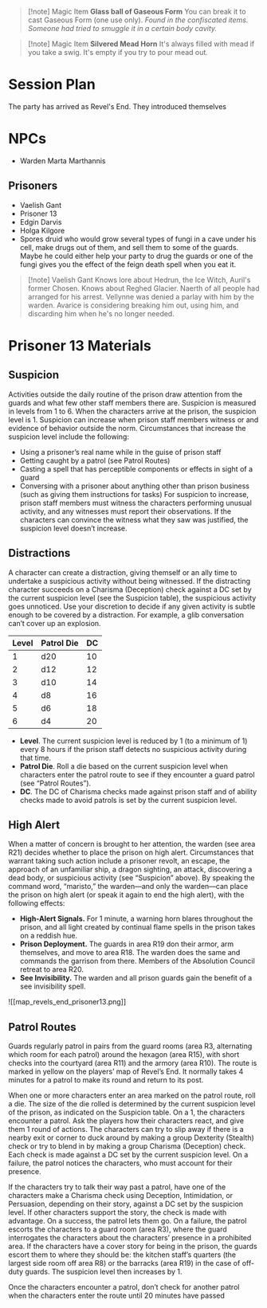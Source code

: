 >[!note] Magic Item
**Glass ball of Gaseous Form**
You can break it to cast Gaseous Form (one use only). 
*Found in the confiscated items. Someone had tried to smuggle it in a certain body cavity.*


>[!note] Magic Item
**Silvered Mead Horn**
It's always filled with mead if you take a swig. It's empty if you try to pour mead out.



# Session Plan
The party has arrived as Revel's End. They introduced themselves


# NPCs
- Warden Marta Marthannis

## Prisoners
- Vaelish Gant
- Prisoner 13
- Edgin Darvis
- Holga Kilgore
- Spores druid who would grow several types of fungi in a cave under his cell, make drugs out of them, and sell them to some of the guards. Maybe he could either help your party to drug the guards or one of the fungi gives you the effect of the feign death spell when you eat it.

>[!note] Vaelish Gant
> Knows lore about Hedrun, the Ice Witch, Auril's former Chosen.
> Knows about Reghed Glacier.
> Naerth of all people had arranged for his arrest.
> Vellynne was denied a parlay with him by the warden.
> Avarice is considering breaking him out, using him, and discarding him when he's no longer needed.



# Prisoner 13 Materials

## Suspicion
Activities outside the daily routine of the prison draw attention from the guards and what few other staff members there are. Suspicion is measured in levels from 1 to 6. When the characters arrive at the prison, the suspicion level is 1. Suspicion can increase when prison staff members witness or and evidence of behavior outside the norm. Circumstances that increase the suspicion level include the following:
- Using a prisoner’s real name while in the guise of prison staff
- Getting caught by a patrol (see Patrol Routes)
- Casting a spell that has perceptible components or effects in sight of a guard
- Conversing with a prisoner about anything other than prison business (such as giving them instructions for tasks)
For suspicion to increase, prison staff members must witness the characters performing unusual activity, and any witnesses must report their observations. If the
characters can convince the witness what they saw was justified, the suspicion level doesn’t increase.

## Distractions
A character can create a distraction, giving themself or an ally time to undertake a suspicious activity without being witnessed. If the distracting character succeeds on a Charisma (Deception) check against a DC set by the current suspicion level (see the Suspicion table), the suspicious activity goes unnoticed. Use your discretion to decide if any given activity is subtle enough to be covered by a distraction. For example, a glib conversation can’t cover up an explosion.

| Level | Patrol Die | DC  |
| ----- | ---------- | --- |
| 1     | d20        | 10  |
| 2     | d12        | 12  |
| 3     | d10        | 14  |
| 4     | d8         | 16  |
| 5     | d6         | 18  |
| 6     | d4         | 20  |

- **Level**. The current suspicion level is reduced by 1 (to a minimum of 1) every 8 hours if the prison staff detects no suspicious activity during that time.
- **Patrol Die**. Roll a die based on the current suspicion level when characters enter the patrol route to see if they encounter a guard patrol (see “Patrol Routes”).
- **DC**. The DC of Charisma checks made against prison staff and of ability checks made to avoid patrols is set by the current suspicion level.


## High Alert
When a matter of concern is brought to her attention, the warden (see area R21) decides whether to place the prison on high alert. Circumstances that warrant taking
such action include a prisoner revolt, an escape, the approach of an unfamiliar ship, a dragon sighting, an attack, discovering a dead body, or suspicious activity (see
“Suspicion” above). By speaking the command word, “maristo,” the warden—and only the warden—can place the prison on high alert (or speak it again to end the high alert), with the
following effects:
- **High-Alert Signals.** For 1 minute, a warning horn blares throughout the prison, and all light created by
continual flame spells in the prison takes on a reddish hue.
- **Prison Deployment.** The guards in area R19 don their armor, arm themselves, and move to area R18. The warden does the same and commands the garrison from there. Members of the Absolution Council retreat to area R20.
- **See Invisibility.** The warden and all prison guards gain the benefit of a
see invisibility spell.

![[map_revels_end_prisoner13.png]]

## Patrol Routes
Guards regularly patrol in pairs from the guard rooms (area R3, alternating which room for each patrol) around the hexagon (area R15), with short checks into the
courtyard (area R11) and the armory (area R10). The route is marked in yellow on the players’ map of Revel’s End. It normally takes 4 minutes for a patrol to make its
round and return to its post.

When one or more characters enter an area marked on the patrol route, roll a die. The size of the die rolled is determined by the current suspicion level of the prison, as
indicated on the Suspicion table. On a 1, the characters encounter a patrol. Ask the players how their characters react, and give them 1 round of actions. The
characters can try to slip away if there is a nearby exit or corner to duck around by making a group Dexterity (Stealth) check or try to blend in by making a group
Charisma (Deception) check. Each check is made against a DC set by the current suspicion level. On a failure, the patrol notices the characters, who must account for
their presence.

If the characters try to talk their way past a patrol, have one of the characters make a Charisma check using Deception, Intimidation, or Persuasion, depending on their
story, against a DC set by the suspicion level. If other characters support the story, the check is made with advantage. On a success, the patrol lets them go. On a
failure, the patrol escorts the characters to a guard room (area R3), where the guard interrogates the characters about the characters’ presence in a prohibited area. If
the characters have a cover story for being in the prison, the guards escort them to where they should be: the kitchen staff’s quarters (the largest side room off area
R8) or the barracks (area R19) in the case of off-duty guards. The suspicion level then increases by 1.

Once the characters encounter a patrol, don’t check for another patrol when the characters enter the route until 20 minutes have passed